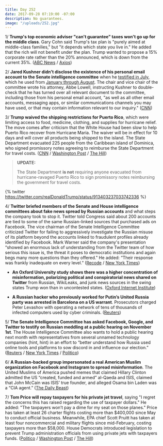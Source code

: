```yaml
---
title: Day 252
date: 2017-09-28 07:19:00 -07:00
description: No guarantees.
image: "/uploads/252.jpg"
---
```


1/ **Trump's top economic adviser "can't guarantee" taxes won't go up for the middle class**. Gary Cohn said Trump's tax plan is "purely aimed at middle-class families," but "it depends which state you live in." He added that the rich will not benefit under the plan. Trump wanted to propose a 15% corporate rate rather than the 20% announced, which is down from the current 35%. ([ABC News](http://abcnews.go.com/Politics/trump-adviser-guarantee-taxes-middle-class/story?id=50149729) / [Axios](https://www.axios.com/the-gops-nightmare-scenario-2490500624.html))

2/ **Jared Kushner didn't disclose the existence of his personal email account to the Senate intelligence committee** when he [testified in July](https://whatthefuckjusthappenedtoday.com/2017/07/20/day-182/#5-jared-kushner-paul-manafort-and-tr), which he used from [January through August](https://whatthefuckjusthappenedtoday.com/2017/09/25/day-249/#3-jared-kushner-used-a-private-email). The chair and vice chair of the committee wrote his attorney, Abbe Lowell, instructing Kushner to double-check that he has turned over all relevant document to the committee, including those from his personal email account, "as well as all other email accounts, messaging apps, or similar communications channels you may have used, or that may contain information relevant to our inquiry." ([CNN](http://www.cnn.com/2017/09/28/politics/jared-kushner-personal-email-account-senate-intelligence/))

3/ **Trump waived the shipping restrictions for Puerto Rico**, which were limiting access to food, medicine, clothing, and supplies for hurricane relief. The move comes after criticism that the White House had been slow to help Puerto Rico recover from Hurricane Maria. The waiver will be in effect for 10 days and will cover all products being shipped to the island. The State Department evacuated 225 people from the Caribbean island of Dominica, who signed promissory notes agreeing to reimburse the State Department for travel costs. ([CNN](http://www.cnn.com/2017/09/28/politics/puerto-rico-governor-white-house-jones-act-waiver/index.html) / [Washington Post](https://www.washingtonpost.com/news/post-politics/wp/2017/09/28/trump-waives-shipping-restrictions-for-puerto-rico-for-hurricane-relief/) / [The Hill](http://thehill.com/homenews/administration/352824-trump-administration-forcing-puerto-rico-evacuees-to-pay-for))

> **UPDATE:**
>
> The State Department **is not** requiring anyone evacuated from hurricane-ravaged Puerto Rico to sign promissory notes reimbursing the government for travel costs.

{% twitter https://twitter.com/realDonaldTrump/status/913403237033742336 %}

4/ **Twitter briefed members of the Senate and House intelligence committees about fake news spread by Russian accounts** and what steps the company took to stop it. Twitter told Congress said about 200 accounts are tied to some of the same Russian-linked sources that purchased ads on Facebook. The vice chairman of the Senate Intelligence Committee criticized Twitter for failing to aggressively investigate the Russian misuse of its platform beyond the accounts linked to fraudulent profiles already identified by Facebook. Mark Warner said the company's presentation “showed an enormous lack of understanding from the Twitter team of how serious this issue is, the threat it poses to democratic institutions and again begs many more questions than they offered." He added: “Their response was frankly inadequate on every level.” ([Recode](https://www.recode.net/2017/9/28/16378104/twitter-senate-house-russia-investigation-facebook-presidential-election-fake-news) / [New York Times](https://www.nytimes.com/2017/09/28/us/politics/twitter-russia-interference-2016-election-investigation.html))

* **An Oxford University study shows there was a higher concentration of misinformation, polarizing political and conspiratorial news shared on Twitter** from Russian, WikiLeaks, and junk news sources in the swing states Trump won than in uncontested states. ([Oxford Internet Institute](http://comprop.oii.ox.ac.uk/2017/09/28/social-media-news-and-political-information-during-the-us-election-was-polarizing-content-concentrated-in-swing-states/))

* **A Russian hacker who previously worked for Putin’s United Russia party was arrested in Barcelona on a US warrant**. Prosecutors charged Peter Levashov with operating a network of tens of thousands of infected computers used by cyber criminals. ([Reuters](https://www.reuters.com/article/us-usa-cyber-botnet/russian-hacker-wanted-by-u-s-tells-court-he-worked-for-putins-party-idUSKCN1C32EP))

5/ **The Senate Intelligence Committee has asked Facebook, Google, and Twitter to testify on Russian meddling at a public hearing on November 1st**. The House Intelligence Committee also wants to hold a public hearing next month with representatives from several unnamed technology companies (hint, hint) in an effort to “better understand how Russia used online tools and platforms to sow discord in and influence our election.” ([Reuters](https://www.reuters.com/article/us-usa-trump-russia-tech/facebook-google-twitter-asked-to-testify-on-russian-meddling-idUSKCN1C234Q) / [New York Times](https://www.nytimes.com/2017/09/27/technology/twitter-russia-election.html?_r=0) / [Politico](http://www.politico.com/story/2017/09/28/twitter-russia-probe-spotlight-243239))

6/ **A Russian-backed group impersonated a real American Muslim organization on Facebook and Instagram to spread misinformation**. The United Muslims of America pushed memes that claimed Hillary Clinton admitted the US “created, funded and armed” al-Qaeda and ISIS, claimed that John McCain was ISIS’ true founder, and alleged Osama bin Laden was a “CIA agent.” ([The Daily Beast](http://www.thedailybeast.com/exclusive-russians-impersonated-real-american-muslims-to-stir-chaos-on-facebook-and-instagram))

7/ **Tom Price will repay taxpayers for his private jet travel**, saying "I regret the concerns this has raised regarding the use of taxpayer dollars." He added: "The taxpayers won’t pay a dime for my seat on those planes." Price has taken at least 26 charter flights costing more than $400,000 since May to conduct official business. Meanwhile, EPA chief Scott Pruitt has taken at least four noncommercial and military flights since mid-February, costing taxpayers more than $58,000. House Democrats introduced legislation to prevent Trump administration officials from using private jets with taxpayers funds. ([Politico](http://www.politico.com/story/2017/09/28/tom-price-private-charter-flights-reimburse-243267) / [Washington Post](https://www.washingtonpost.com/news/energy-environment/wp/2017/09/27/epas-pruitt-took-charter-military-flights-that-cost-taxpayers-more-than-58000/) / [The Hill](http://thehill.com/blogs/floor-action/house/352913-democrats-unveil-bills-to-ban-cabinet-members-private-jet-travel))